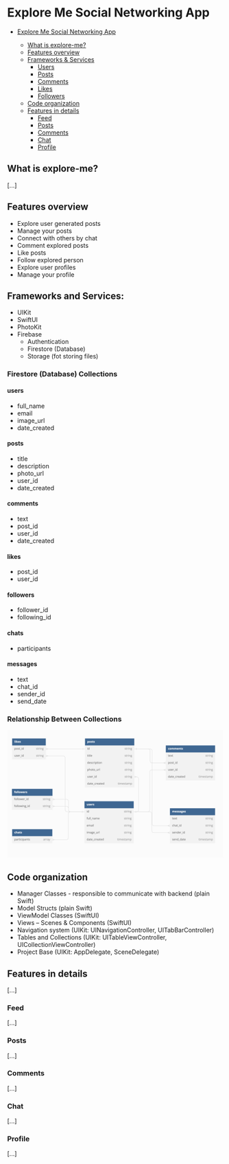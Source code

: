 # Explore Me Social Networking App

- [Explore Me Social Networking App](#explore-me-social-networking-app)

  - [What is explore-me?](#what-is-explore-me)
  - [Features overview](#features-overview)
  - [Frameworks & Services](#frameworks-and-services)
    - [Users](#users)
    - [Posts](#posts)
    - [Comments](#comments)
    - [Likes](#likes)
    - [Followers](#followers)
  - [Code organization](#code-organization)
  - [Features in details](#features-in-details)
    - [Feed](#feed)
    - [Posts](#posts)
    - [Comments](#comments)
    - [Chat](#chat)
    - [Profile](#profile)

## What is explore-me?

[...]

## Features overview

- Explore user generated posts
- Manage your posts
- Connect with others by chat
- Comment explored posts
- Like posts
- Follow explored person
- Explore user profiles
- Manage your profile

## Frameworks and Services:

- UIKit
- SwiftUI
- PhotoKit
- Firebase
  - Authentication
  - Firestore (Database)
  - Storage (fot storing files)

### Firestore (Database) Collections

#### users

- full_name
- email
- image_url
- date_created

#### posts

- title
- description
- photo_url
- user_id
- date_created

#### comments

- text
- post_id
- user_id
- date_created

#### likes

- post_id
- user_id

#### followers

- follower_id
- following_id

#### chats

- participants

#### messages

- text
- chat_id
- sender_id
- send_date

### Relationship Between Collections

![dbdiagram](dbdiagram.png "Database Diagram")

## Code organization

- Manager Classes - responsible to communicate with backend (plain Swift)
- Model Structs (plain Swift)
- ViewModel Classes (SwiftUI)
- Views – Scenes & Components (SwiftUI)
- Navigation system (UIKit: UINavigationController, UITabBarController)
- Tables and Collections (UIKit: UITableViewController, UICollectionViewController)
- Project Base (UIKit: AppDelegate, SceneDelegate)

## Features in details

[...]

### Feed

[...]

### Posts

[...]

### Comments

[...]

### Chat

[...]

### Profile

[...]
